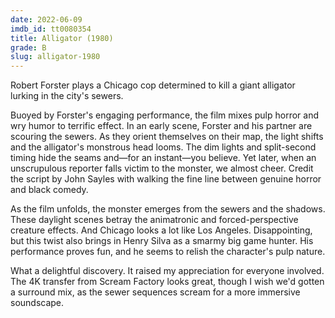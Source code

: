 ```yaml
---
date: 2022-06-09
imdb_id: tt0080354
title: Alligator (1980)
grade: B
slug: alligator-1980
---
```


Robert Forster plays a Chicago cop determined to kill a giant alligator lurking in the city's sewers.

<!-- end -->

Buoyed by Forster's engaging performance, the film mixes pulp horror and wry humor to terrific effect. In an early scene, Forster and his partner are scouring the sewers. As they orient themselves on their map, the light shifts and the alligator's monstrous head looms. The dim lights and split-second timing hide the seams and—for an instant—you believe. Yet later, when an unscrupulous reporter falls victim to the monster, we almost cheer. Credit the script by John Sayles with walking the fine line between genuine horror and black comedy.

As the film unfolds, the monster emerges from the sewers and the shadows. These daylight scenes betray the animatronic and forced-perspective creature effects. And Chicago looks a lot like Los Angeles. Disappointing, but this twist also brings in Henry Silva as a smarmy big game hunter. His performance proves fun, and he seems to relish the character's pulp nature.

What a delightful discovery. It raised my appreciation for everyone involved. The 4K transfer from Scream Factory looks great, though I wish we'd gotten a surround mix, as the sewer sequences scream for a more immersive soundscape.
